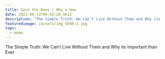 ```yaml
---
title: Save the Bees | Why & How
date: 2021-09-13T00:42:26.561Z
description: "The Simple Truth: We Can’t Live Without Them and Why its important than Ever"
featuredimage: /assets/img_5040-2.jpg
tags:
  - Home
---
```

The Simple Truth: We Can’t Live Without Them and Why its important than Ever